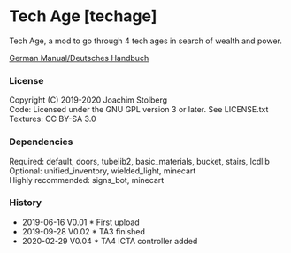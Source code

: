 # Tech Age [techage]

Tech Age, a mod to go through 4 tech ages in search of wealth and power.


[German Manual/Deutsches Handbuch](https://github.com/joe7575/techage/blob/master/manuals/toc_DE.md)


### License
Copyright (C) 2019-2020 Joachim Stolberg  
Code: Licensed under the GNU GPL version 3 or later. See LICENSE.txt  
Textures: CC BY-SA 3.0


### Dependencies  
Required: default, doors, tubelib2, basic_materials, bucket, stairs, lcdlib  
Optional: unified_inventory, wielded_light, minecart  
Highly recommended: signs_bot, minecart  


### History  
- 2019-06-16  V0.01  * First upload  
- 2019-09-28  V0.02  * TA3 finished  
- 2020-02-29  V0.04  * TA4 ICTA controller added  


